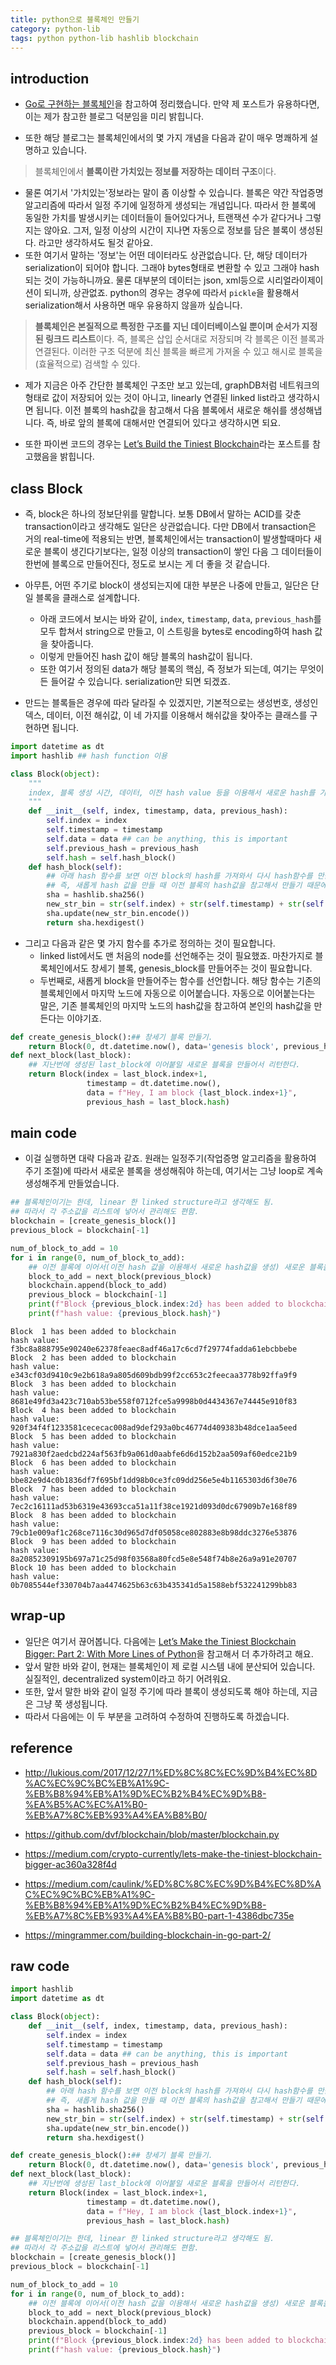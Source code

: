 ```yaml
---
title: python으로 블록체인 만들기 
category: python-lib
tags: python python-lib hashlib blockchain 
---
```


## introduction 

- [Go로 구현하는 블록체인](https://mingrammer.com/building-blockchain-in-go-part-1/)을 참고하여 정리했습니다. 만약 제 포스트가 유용하다면, 이는 제가 참고한 블로그 덕분임을 미리 밝힙니다. 

- 또한 해당 블로그는 블록체인에서의 몇 가지 개념을 다음과 같이 매우 명쾌하게 설명하고 있습니다. 

> 블록체인에서 **블록이란 가치있는 정보를 저장하는 데이터 구조**이다. 

- 물론 여기서 '가치있는'정보라는 말이 좀 이상할 수 있습니다. 블록은 약간 작업증명알고리즘에 따라서 일정 주기에 일정하게 생성되는 개념입니다. 따라서 한 블록에 동일한 가치를 발생시키는 데이터들이 들어있다거나, 트랜잭션 수가 같다거나 그렇지는 않아요. 그저, 일정 이상의 시간이 지나면 자동으로 정보를 담은 블록이 생성된다. 라고만 생각하셔도 될것 같아요. 
- 또한 여기서 말하는 '정보'는 어떤 데이터라도 상관없습니다. 단, 해당 데이터가 serialization이 되어야 합니다. 그래야 bytes형태로 변환할 수 있고 그래야 hash되는 것이 가능하니까요. 물론 대부분의 데이터는 json, xml등으로 시리얼라이제이션이 되니까, 상관없죠. python의 경우는 경우에 따라서 `pickle`을 활용해서 serialization해서 사용하면 매우 유용하지 않을까 싶습니다. 

> **블록체인은 본질적으로 특정한 구조를 지닌 데이터베이스일 뿐이며 순서가 지정된 링크드 리스트**이다. 즉, 블록은 삽입 순서대로 저장되며 각 블록은 이전 블록과 연결된다. 이러한 구조 덕분에 최신 블록을 빠르게 가져올 수 있고 해시로 블록을 (효율적으로) 검색할 수 있다.

- 제가 지금은 아주 간단한 블록체인 구조만 보고 있는데, graphDB처럼 네트워크의 형태로 값이 저장되어 있는 것이 아니고, linearly 연결된 linked list라고 생각하시면 됩니다. 이전 블록의 hash값을 참고해서 다음 블록에서 새로운 해쉬를 생성해냅니다. 즉, 바로 앞의 블록에 대해서만 연결되어 있다고 생각하시면 되요. 

- 또한 파이썬 코드의 경우는 [Let’s Build the Tiniest Blockchain](https://medium.com/crypto-currently/lets-build-the-tiniest-blockchain-e70965a248b)라는 포스트를 참고했음을 밝힙니다.

## class Block 

- 즉, block은 하나의 정보단위를 말합니다. 보통 DB에서 말하는 ACID를 갖춘 transaction이라고 생각해도 일단은 상관없습니다. 다만 DB에서 transaction은 거의 real-time에 적용되는 반면, 블록체인에서는 transaction이 발생할때마다 새로운 블록이 생긴다기보다는, 일정 이상의 transaction이 쌓인 다음 그 데이터들이 한번에 블록으로 만들어진다, 정도로 보시는 게 더 좋을 것 같습니다. 

- 아무튼, 어떤 주기로 block이 생성되는지에 대한 부분은 나중에 만들고, 일단은 단일 블록을 클래스로 설계합니다. 
    - 아래 코드에서 보시는 바와 같이, `index`, `timestamp`, `data`, `previous_hash`를 모두 합쳐서 string으로 만들고, 이 스트링을 bytes로 encoding하여 hash 값을 찾아줍니다. 
    - 이렇게 만들어진 hash 값이 해당 블록의 hash값이 됩니다. 
    - 또한 여기서 정의된 data가 해당 블록의 핵심, 즉 정보가 되는데, 여기는 무엇이든 들어갈 수 있습니다. serialization만 되면 되겠죠. 
- 만드는 블록들은 경우에 따라 달라질 수 있겠지만, 기본적으로는 생성번호, 생성인덱스, 데이터, 이전 해쉬값, 이 네 가지를 이용해서 해쉬값을 찾아주는 클래스를 구현하면 됩니다. 

```python
import datetime as dt
import hashlib ## hash function 이용

class Block(object):
    """
    index, 블록 생성 시간, 데이터, 이전 hash value 등을 이용해서 새로운 hash를 가지는 블록을 만들어줌 
    """
    def __init__(self, index, timestamp, data, previous_hash):
        self.index = index
        self.timestamp = timestamp
        self.data = data ## can be anything, this is important
        self.previous_hash = previous_hash
        self.hash = self.hash_block()
    def hash_block(self):
        ## 아래 hash 함수를 보면 이전 block의 hash를 가져와서 다시 hash함수를 만듬 
        ## 즉, 새롭게 hash 값을 만들 때 이전 블록의 hash값을 참고해서 만들기 때문에 이를 활용해서 무결성이 확보될 수 있음
        sha = hashlib.sha256()
        new_str_bin = str(self.index) + str(self.timestamp) + str(self.data) + str(self.previous_hash)
        sha.update(new_str_bin.encode())
        return sha.hexdigest()
```

- 그리고 다음과 같은 몇 가지 함수를 추가로 정의하는 것이 필요합니다. 
    - linked list에서도 맨 처음의 node를 선언해주는 것이 필요했죠. 마찬가지로 블록체인에서도 창세기 블록, genesis_block를 만들어주는 것이 필요합니다. 
    - 두번째로, 새롭게 block을 만들어주는 함수를 선언합니다. 해당 함수는 기존의 블록체인에서 마지막 노드에 자동으로 이어붙습니다. 자동으로 이어붙는다는 말은, 기존 블록체인의 마지막 노드의 hash값을 참고하여 본인의 hash값을 만든다는 이야기죠. 

```python
def create_genesis_block():## 창세기 블록 만들기. 
    return Block(0, dt.datetime.now(), data='genesis block', previous_hash="0")
def next_block(last_block):
    ## 지난번에 생성된 last_block에 이어붙일 새로운 블록을 만들어서 리턴한다.
    return Block(index = last_block.index+1, 
                 timestamp = dt.datetime.now(), 
                 data = f"Hey, I am block {last_block.index+1}",
                 previous_hash = last_block.hash)
```

## main code 

- 이걸 실행하면 대략 다음과 같죠. 원래는 일정주기(작업증명 알고리즘을 활용하여 주기 조절)에 따라서 새로운 블록을 생성해줘야 하는데, 여기서는 그냥 loop로 계속 생성해주게 만들었습니다. 


```python
## 블록체인이기는 한데, linear 한 linked structure라고 생각해도 됨. 
## 따라서 각 주소값을 리스트에 넣어서 관리해도 편함. 
blockchain = [create_genesis_block()]
previous_block = blockchain[-1]

num_of_block_to_add = 10
for i in range(0, num_of_block_to_add):
    ## 이전 블록에 이어서(이전 hash 값을 이용해서 새로운 hash값을 생성) 새로운 블록을 생성 
    block_to_add = next_block(previous_block) 
    blockchain.append(block_to_add)
    previous_block = blockchain[-1]
    print(f"Block {previous_block.index:2d} has been added to blockchain")
    print(f"hash value: {previous_block.hash}")
```

```
Block  1 has been added to blockchain
hash value: f3bc8a888795e90240e62378feaec8adf46a17c6cd7f29774fadda61ebcbbebe
Block  2 has been added to blockchain
hash value: e343cf03d9410c9e2b618a9a805d609bdb99f2cc653c2feecaa3778b92ffa9f9
Block  3 has been added to blockchain
hash value: 8681e49fd3a423c710ab53be558f0712fce5a9998b0d4434367e74445e910f83
Block  4 has been added to blockchain
hash value: 920f34f4f1233581cececac008ad9def293a0bc46774d409383b48dce1aa5eed
Block  5 has been added to blockchain
hash value: 7921a830f2aedcbd224af563fb9a061d0aabfe6d6d152b2aa509af60edce21b9
Block  6 has been added to blockchain
hash value: bbe82e9d4c0b1836df7f695bf1dd98b0ce3fc09dd256e5e4b1165303d6f30e76
Block  7 has been added to blockchain
hash value: 7ec2c16111ad53b6319e43693cca51a11f38ce1921d093d0dc67909b7e168f89
Block  8 has been added to blockchain
hash value: 79cb1e009af1c268ce7116c30d965d7df05058ce802883e8b98ddc3276e53876
Block  9 has been added to blockchain
hash value: 8a20852309195b697a71c25d98f03568a80fcd5e8e548f74b8e26a9a91e20707
Block 10 has been added to blockchain
hash value: 0b7085544ef330704b7aa4474625b63c63b435341d5a1588ebf532241299bb83
```

## wrap-up

- 일단은 여기서 끊어봅니다. 다음에는 [Let’s Make the Tiniest Blockchain Bigger: Part 2: With More Lines of Python](https://medium.com/crypto-currently/lets-make-the-tiniest-blockchain-bigger-ac360a328f4d)을 참고해서 더 추가하려고 해요. 
- 앞서 말한 바와 같이, 현재는 블록체인이 제 로컬 시스템 내에 분산되어 있습니다. 실질적인, decentralized system이라고 하기 어려워요. 
- 또한, 앞서 말한 바와 같이 일정 주기에 따라 블록이 생성되도록 해야 하는데, 지금은 그냥 쭉 생성됩니다. 
- 따라서 다음에는 이 두 부분을 고려하여 수정하여 진행하도록 하겠습니다. 



## reference

- <http://lukious.com/2017/12/27/1%ED%8C%8C%EC%9D%B4%EC%8D%AC%EC%9C%BC%EB%A1%9C-%EB%B8%94%EB%A1%9D%EC%B2%B4%EC%9D%B8-%EA%B5%AC%EC%A1%B0-%EB%A7%8C%EB%93%A4%EA%B8%B0/>

- <https://github.com/dvf/blockchain/blob/master/blockchain.py>
- <https://medium.com/crypto-currently/lets-make-the-tiniest-blockchain-bigger-ac360a328f4d>
- <https://medium.com/caulink/%ED%8C%8C%EC%9D%B4%EC%8D%AC%EC%9C%BC%EB%A1%9C-%EB%B8%94%EB%A1%9D%EC%B2%B4%EC%9D%B8-%EB%A7%8C%EB%93%A4%EA%B8%B0-part-1-4386dbc735e>
- <https://mingrammer.com/building-blockchain-in-go-part-2/>


## raw code 

```python
import hashlib
import datetime as dt 

class Block(object):
    def __init__(self, index, timestamp, data, previous_hash):
        self.index = index
        self.timestamp = timestamp
        self.data = data ## can be anything, this is important
        self.previous_hash = previous_hash
        self.hash = self.hash_block()
    def hash_block(self):
        ## 아래 hash 함수를 보면 이전 block의 hash를 가져와서 다시 hash함수를 만듬 
        ## 즉, 새롭게 hash 값을 만들 때 이전 블록의 hash값을 참고해서 만들기 때문에 이를 활용해서 무결성이 확보될 수 있음
        sha = hashlib.sha256()
        new_str_bin = str(self.index) + str(self.timestamp) + str(self.data) + str(self.previous_hash)
        sha.update(new_str_bin.encode())
        return sha.hexdigest()

def create_genesis_block():## 창세기 블록 만들기. 
    return Block(0, dt.datetime.now(), data='genesis block', previous_hash="0")
def next_block(last_block):
    ## 지난번에 생성된 last_block에 이어붙일 새로운 블록을 만들어서 리턴한다.
    return Block(index = last_block.index+1, 
                 timestamp = dt.datetime.now(), 
                 data = f"Hey, I am block {last_block.index+1}",
                 previous_hash = last_block.hash)

## 블록체인이기는 한데, linear 한 linked structure라고 생각해도 됨. 
## 따라서 각 주소값을 리스트에 넣어서 관리해도 편함. 
blockchain = [create_genesis_block()]
previous_block = blockchain[-1]

num_of_block_to_add = 10
for i in range(0, num_of_block_to_add):
    ## 이전 블록에 이어서(이전 hash 값을 이용해서 새로운 hash값을 생성) 새로운 블록을 생성 
    block_to_add = next_block(previous_block) 
    blockchain.append(block_to_add)
    previous_block = blockchain[-1]
    print(f"Block {previous_block.index:2d} has been added to blockchain")
    print(f"hash value: {previous_block.hash}")
```